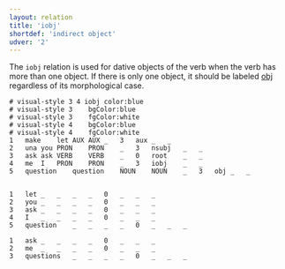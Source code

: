 ```yaml
---
layout: relation
title: 'iobj'
shortdef: 'indirect object'
udver: '2'
---
```


The `iobj` relation is used for dative objects of the verb when the verb has more than one object. If there is only one object, it should be labeled [obj]() regardless of its morphological case. 

~~~ conllu
# visual-style 3 4 iobj	color:blue
# visual-style 3	bgColor:blue
# visual-style 3	fgColor:white
# visual-style 4	bgColor:blue
# visual-style 4	fgColor:white
1	make	let	AUX	AUX	_	3	aux	_	_
2	una	you	PRON	PRON	_	3	nsubj	_	_
3	ask	ask	VERB	VERB	_	0	root	_	_
4	me	I	PRON	PRON	_	3	iobj	_	_
5	question	question	NOUN	NOUN	_	3	obj	_	_


1	let	_	_	_	_	0	_	_	_
2	you	_	_	_	_	0	_	_	_
3	ask	_	_	_	_	0	_	_	_
4	I	_	_	_	_	0	_	_	_
5	question	_	_	_	_	0	_	_	_

1	ask	_	_	_	_	0	_	_	_
2	me	_	_	_	_	0	_	_	_
3	questions	_	_	_	_	0	_	_	_

~~~

